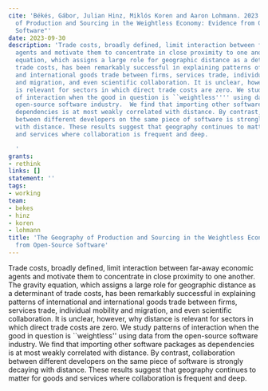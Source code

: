 ```yaml
---
cite: 'Békés, Gábor, Julian Hinz, Miklós Koren and Aaron Lohmann. 2023. "The Geography
  of Production and Sourcing in the Weightless Economy: Evidence from Open-Source
  Software"'
date: 2023-09-30
description: 'Trade costs, broadly defined, limit interaction between far-away economic
  agents and motivate them to concentrate in close proximity to one another. The gravity
  equation, which assigns a large role for geographic distance as a determinant of
  trade costs, has been remarkably successful in explaining patterns of international
  and international goods trade between firms, services trade, individual mobility
  and migration, and even scientific collaboration. It is unclear, however, why distance
  is relevant for sectors in which direct trade costs are zero. We study patterns
  of interaction when the good in question is ``weightless'''' using data from the
  open-source software industry.  We find that importing other software packages as
  dependencies is at most weakly correlated with distance. By contrast, collaboration
  between different developers on the same piece of software is strongly decaying
  with distance. These results suggest that geography continues to matter for goods
  and services where collaboration is frequent and deep.

  '
grants:
- rethink
links: []
statement: ''
tags:
- working
team:
- bekes
- hinz
- koren
- lohmann
title: 'The Geography of Production and Sourcing in the Weightless Economy: Evidence
  from Open-Source Software'
---
```

Trade costs, broadly defined, limit interaction between far-away economic agents and motivate them to concentrate in close proximity to one another. The gravity equation, which assigns a large role for geographic distance as a determinant of trade costs, has been remarkably successful in explaining patterns of international and international goods trade between firms, services trade, individual mobility and migration, and even scientific collaboration. It is unclear, however, why distance is relevant for sectors in which direct trade costs are zero. We study patterns of interaction when the good in question is ``weightless'' using data from the open-source software industry.  We find that importing other software packages as dependencies is at most weakly correlated with distance. By contrast, collaboration between different developers on the same piece of software is strongly decaying with distance. These results suggest that geography continues to matter for goods and services where collaboration is frequent and deep.

